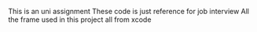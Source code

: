 This is an uni assignment
These code is just reference for job interview
All the frame used in this project all from xcode 
